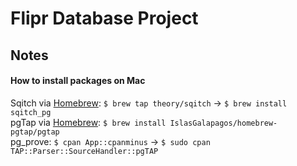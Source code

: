 # Flipr Database Project

## Notes
#### How to install packages on Mac
Sqitch via [Homebrew](https://brew.sh/): ```$ brew tap theory/sqitch``` → ```$ brew install sqitch_pg```  
pgTap via [Homebrew](https://brew.sh/): ```$ brew install IslasGalapagos/homebrew-pgtap/pgtap```  
pg_prove: ```$ cpan App::cpanminus``` → ```$ sudo cpan TAP::Parser::SourceHandler::pgTAP```